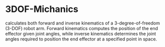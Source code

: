 # 3DOF-Michanics
 calculates both forward and inverse kinematics of a 3-degree-of-freedom (3-DOF) robot arm. Forward kinematics computes the position of the end effector given joint angles, while inverse kinematics determines the joint angles required to position the end effector at a specified point in space.
